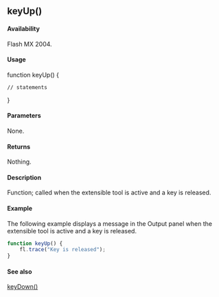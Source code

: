## keyUp()

#### Availability

Flash MX 2004.

#### Usage

function keyUp() {

    // statements
}

#### Parameters

None.

#### Returns

Nothing.

#### Description

Function; called when the extensible tool is active and a key is released.

#### Example

The following example displays a message in the Output panel when the extensible tool is active and a key is released.

```javascript
function keyUp() { 
    fl.trace("Key is released");
}

```
#### See also

[keyDown()](../Top-Level_Functions_and_Methods/keyDown.md)
